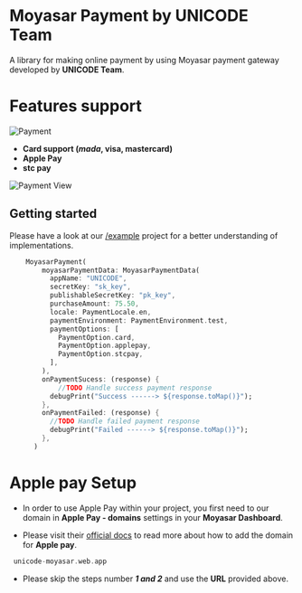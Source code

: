 # Moyasar Payment by **UNICODE Team**

A library for making online payment by using Moyasar payment gateway developed by **UNICODE Team**.

# **Features support**

![Payment](https://raw.githubusercontent.com/UNICODE-Venture/unicode-moyasar/main/assets/images/cards.png)

- **Card support (_mada_, visa, mastercard)**
- **Apple Pay**
- **stc pay**

![Payment View](https://raw.githubusercontent.com/UNICODE-Venture/unicode-moyasar/main/assets/screenshots/sc.png)

## Getting started

Please have a look at our [/example](https://pub.dev/packages/unicode_moyasar/example) project for a better understanding of implementations.

```dart
    MoyasarPayment(
        moyasarPaymentData: MoyasarPaymentData(
          appName: "UNICODE",
          secretKey: "sk_key",
          publishableSecretKey: "pk_key",
          purchaseAmount: 75.50,
          locale: PaymentLocale.en,
          paymentEnvironment: PaymentEnvironment.test,
          paymentOptions: [
            PaymentOption.card,
            PaymentOption.applepay,
            PaymentOption.stcpay,
          ],
        ),
        onPaymentSucess: (response) {
            //TODO Handle success payment response
          debugPrint("Success ------> ${response.toMap()}");
        },
        onPaymentFailed: (response) {
          //TODO Handle failed payment response
          debugPrint("Failed ------> ${response.toMap()}");
        },
      )
```

# Apple pay Setup

- In order to use Apple Pay within your project, you first need to our domain in **Apple Pay - domains** settings in your **Moyasar Dashboard**.

- Please visit their [official docs](https://moyasar.com/docs/dashboard/apple-pay/web-registration/) to read more about how to add the domain for **Apple pay**.

```dart
 unicode-moyasar.web.app
```

- Please skip the steps number **_1 and 2_** and use the **URL** provided above.
